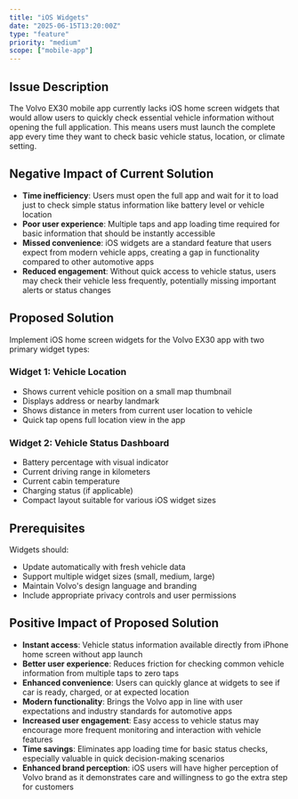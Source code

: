 ```yaml
---
title: "iOS Widgets"
date: "2025-06-15T13:20:00Z"
type: "feature"
priority: "medium"
scope: ["mobile-app"]
---
```


## Issue Description

The Volvo EX30 mobile app currently lacks iOS home screen widgets that would allow users to quickly check essential vehicle information without opening the full application. This means users must launch the complete app every time they want to check basic vehicle status, location, or climate setting.

## Negative Impact of Current Solution

- **Time inefficiency**: Users must open the full app and wait for it to load just to check simple status information like battery level or vehicle location
- **Poor user experience**: Multiple taps and app loading time required for basic information that should be instantly accessible
- **Missed convenience**: iOS widgets are a standard feature that users expect from modern vehicle apps, creating a gap in functionality compared to other automotive apps
- **Reduced engagement**: Without quick access to vehicle status, users may check their vehicle less frequently, potentially missing important alerts or status changes

## Proposed Solution

Implement iOS home screen widgets for the Volvo EX30 app with two primary widget types:

### Widget 1: Vehicle Location

- Shows current vehicle position on a small map thumbnail
- Displays address or nearby landmark
- Shows distance in meters from current user location to vehicle
- Quick tap opens full location view in the app

### Widget 2: Vehicle Status Dashboard

- Battery percentage with visual indicator
- Current driving range in kilometers
- Current cabin temperature
- Charging status (if applicable)
- Compact layout suitable for various iOS widget sizes

## Prerequisites

Widgets should:

- Update automatically with fresh vehicle data
- Support multiple widget sizes (small, medium, large)
- Maintain Volvo's design language and branding
- Include appropriate privacy controls and user permissions

## Positive Impact of Proposed Solution

- **Instant access**: Vehicle status information available directly from iPhone home screen without app launch
- **Better user experience**: Reduces friction for checking common vehicle information from multiple taps to zero taps
- **Enhanced convenience**: Users can quickly glance at widgets to see if car is ready, charged, or at expected location
- **Modern functionality**: Brings the Volvo app in line with user expectations and industry standards for automotive apps
- **Increased user engagement**: Easy access to vehicle status may encourage more frequent monitoring and interaction with vehicle features
- **Time savings**: Eliminates app loading time for basic status checks, especially valuable in quick decision-making scenarios
- **Enhanced brand perception**: iOS users will have higher perception of Volvo brand as it demonstrates care and willingness to go the extra step for customers
